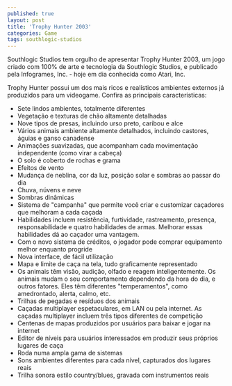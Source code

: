 ```yaml
---
published: true
layout: post
title: 'Trophy Hunter 2003'
categories: Game
tags: southlogic-studios
---
```

Southlogic Studios tem orgulho de apresentar Trophy Hunter 2003, um jogo criado com 100% de arte e tecnologia da Southlogic Studios, e publicado pela Infogrames, Inc. - hoje em dia conhecida como Atari, Inc.







Trophy Hunter possui um dos mais ricos e real&iacute;sticos ambientes externos j&aacute; produzidos para um videogame. Confira as principais caracter&iacute;sticas:







- Sete lindos ambientes, totalmente diferentes
- Vegeta&ccedil;&atilde;o e texturas de ch&atilde;o altamente detalhadas
- Nove tipos de presas, incluindo urso preto, caribou e alce
- V&aacute;rios animais ambiente altamente detalhados, incluindo castores, &aacute;guias e ganso canadense
- Anima&ccedil;&otilde;es suavizadas, que acompanham cada movimenta&ccedil;&atilde;o independente (como virar a cabe&ccedil;a)
- O solo &eacute; coberto de rochas e grama
- Efeitos de vento
- Mudan&ccedil;a de neblina, cor da luz, posi&ccedil;&atilde;o solar e sombras ao passar do dia
- Chuva, n&uacute;vens e neve
- Sombras din&acirc;micas 
- Sistema de &quot;campanha&quot; que permite voc&ecirc; criar e customizar ca&ccedil;adores que melhoram a cada ca&ccedil;ada
- Habilidades incluem resist&ecirc;ncia, furtividade, rastreamento, presen&ccedil;a, responsabilidade e quatro habilidades de armas. Melhorar essas habilidades d&aacute; ao ca&ccedil;ador uma vantagem.
- Com o novo sistema de cr&eacute;ditos, o jogador pode comprar equipamento melhor enquanto progride
- Nova interface, de f&aacute;cil utiliza&ccedil;&atilde;o
- Mapa e limite de ca&ccedil;a na tela, tudo graficamente representado
- Os animais t&ecirc;m vis&atilde;o, audi&ccedil;&atilde;o, olfado e reagem inteligentemente. Os animais mudam o seu comportamento dependendo da hora do dia, e outros fatores. Eles t&ecirc;m diferentes &quot;temperamentos&quot;, como amedrontado, alerta, calmo, etc.
- Trilhas de pegadas e res&iacute;duos dos animais
- Ca&ccedil;adas multiplayer espetaculares, em LAN ou pela internet. As ca&ccedil;adas multiplayer incluem tr&ecirc;s tipos diferentes de competi&ccedil;&atilde;o
- Centenas de mapas produzidos por usu&aacute;rios para baixar e jogar na internet
- Editor de n&iacute;veis para usu&aacute;rios interessados em produzir seus pr&oacute;prios lugares de ca&ccedil;a
- Roda numa ampla gama de sistemas
- Sons ambientes diferentes para cada n&iacute;vel, capturados dos lugares reais
- Trilha sonora estilo country/blues, gravada com instrumentos reais